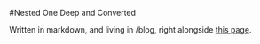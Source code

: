 #Nested One Deep and Converted

Written in markdown, and living in /blog, right alongside [this page](static.html).
